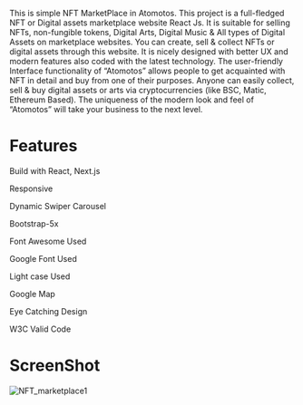 This is simple NFT MarketPlace in Atomotos.
This project is a full-fledged NFT or Digital assets marketplace website React Js. It is suitable for selling NFTs, non-fungible tokens, Digital Arts, Digital Music & All types of Digital Assets on marketplace websites. You can create, sell & collect NFTs or digital assets through this website. It is nicely designed with better UX and modern features also coded with the latest technology. The user-friendly Interface functionality of “Atomotos” allows people to get acquainted with NFT in detail and buy from one of their purposes. Anyone can easily collect, sell & buy digital assets or arts via cryptocurrencies (like BSC, Matic, Ethereum Based). The uniqueness of the modern look and feel of “Atomotos” will take your business to the next level.

# Features

Build with React, Next.js

Responsive

Dynamic Swiper Carousel 

Bootstrap-5x

Font Awesome Used

Google Font Used

Light case Used

Google Map

Eye Catching Design

W3C Valid Code

# ScreenShot

![NFT_marketplace1](https://user-images.githubusercontent.com/89033750/163298639-6c6c698f-27a7-458f-a63d-e64e19971671.png)
